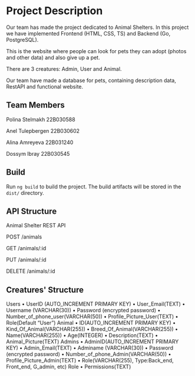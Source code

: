 # Project Description

Our team has made the project dedicated to Animal Shelters. In this project we have implemented Frontend (HTML, CSS, TS) and Backend (Go, PostgreSQL).

 This is the website where people can look for pets they can adopt (photos and other data) and also give up a pet.

There are 3 creatures: Admin, User and Animal. 

Our team have made a database for pets, containing description data, RestAPI and functional website.  

## Team Members
 
Polina Stelmakh 22B030588

Anel Tulepbergen 22B030602

Alina Amreyeva 22B031240

Dossym Ibray  22B030545


## Build

Run `ng build` to build the project. The build artifacts will be stored in the `dist/` directory.


## API Structure

Animal Shelter REST API

POST /animals

GET /animals/:id

PUT /animals/:id

DELETE /animals/:id


## Creatures' Structure

Users
• UserID (AUTO_INCREMENT PRIMARY KEY)
• User_Email(TEXT)
• Username (VARCHAR(30))
• Password (encrypted password)
• Number_of_phone_user(VARCHAR(50))
• Profile_Picture_User(TEXT)
• Role(Default “User”)
Animal
• ID(AUTO_INCREMENT PRIMARY KEY)
• Kind_Of_Animal(VARCHAR(255))
• Breed_Of_Animal(VARCHAR(255))
• Name(VARCHAR(255))
• Age(INTEGER)
• Description(TEXT)
• Animal_Picture(TEXT)
Admins
• AdminID(AUTO_INCREMENT PRIMARY KEY)
• Admin_Email(TEXT)
• Adminame (VARCHAR(30))
• Password (encrypted password)
• Number_of_phone_Admin(VARCHAR(50))
• Profile_Picture_Admin(TEXT)
• Role(VARCHAR(255), Type:Back_end, Front_end, G_admin, etc)
Role
• Permissions(TEXT)